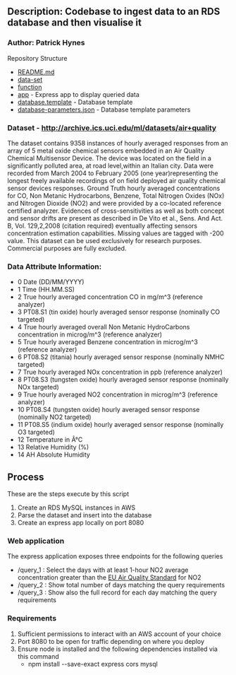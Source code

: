 ## Description: Codebase to ingest data to an RDS database and then visualise it

### Author: Patrick Hynes

Repository Structure

 * [README.md](README.md)
 * [data-set](data-set)
 * [function](function.py)
 * [app](app) - Express app to display queried data 
 * [database.template](database.template) - Database template
 * [database-parameters.json](database-parameters.json) - Database template parameters

### Dataset - http://archive.ics.uci.edu/ml/datasets/air+quality

The dataset contains 9358 instances of hourly averaged responses from an array of 5 metal oxide chemical sensors embedded in an Air Quality Chemical Multisensor Device. The device was located on the field in a significantly polluted area, at road level,within an Italian city. Data were recorded from March 2004 to February 2005 (one year)representing the longest freely available recordings of on field deployed air quality chemical sensor devices responses. Ground Truth hourly averaged concentrations for CO, Non Metanic Hydrocarbons, Benzene, Total Nitrogen Oxides (NOx) and Nitrogen Dioxide (NO2) and were provided by a co-located reference certified analyzer. Evidences of cross-sensitivities as well as both concept and sensor drifts are present as described in De Vito et al., Sens. And Act. B, Vol. 129,2,2008 (citation required) eventually affecting sensors concentration estimation capabilities. Missing values are tagged with -200 value.
This dataset can be used exclusively for research purposes. Commercial purposes are fully excluded.


### Data Attribute Information:

* 0 Date (DD/MM/YYYY)
* 1 Time (HH.MM.SS)
* 2 True hourly averaged concentration CO in mg/m^3 (reference analyzer)
* 3 PT08.S1 (tin oxide) hourly averaged sensor response (nominally CO targeted)
* 4 True hourly averaged overall Non Metanic HydroCarbons concentration in microg/m^3 (reference analyzer)
* 5 True hourly averaged Benzene concentration in microg/m^3 (reference analyzer)
* 6 PT08.S2 (titania) hourly averaged sensor response (nominally NMHC targeted)
* 7 True hourly averaged NOx concentration in ppb (reference analyzer)
* 8 PT08.S3 (tungsten oxide) hourly averaged sensor response (nominally NOx targeted)
* 9 True hourly averaged NO2 concentration in microg/m^3 (reference analyzer)
* 10 PT08.S4 (tungsten oxide) hourly averaged sensor response (nominally NO2 targeted)
* 11 PT08.S5 (indium oxide) hourly averaged sensor response (nominally O3 targeted)
* 12 Temperature in Â°C
* 13 Relative Humidity (%)
* 14 AH Absolute Humidity


## Process

These are the steps execute by this script

1. Create an RDS MySQL instances in AWS
2. Parse the dataset and insert into the database
3. Create an express app locally on port 8080 


### Web application

The express application exposes three endpoints for the following queries

* /query_1 : Select the days with at least 1-hour NO2 average concentration greater than the [EU Air Quality Standard](http://ec.europa.eu/environment/air/quality/standards.htm) for NO2
* /query_2 : Show total number of days matching the query requirements
* /query_3 : Show also the full record for each day matching the query requirements


### Requirements

1. Sufficient permissions to interact with an AWS account of your choice
2. Port 8080 to be open for traffic depending on where you deploy
3. Ensure node is installed and the following dependencies installed  via this command 
    * npm install --save-exact express cors mysql

